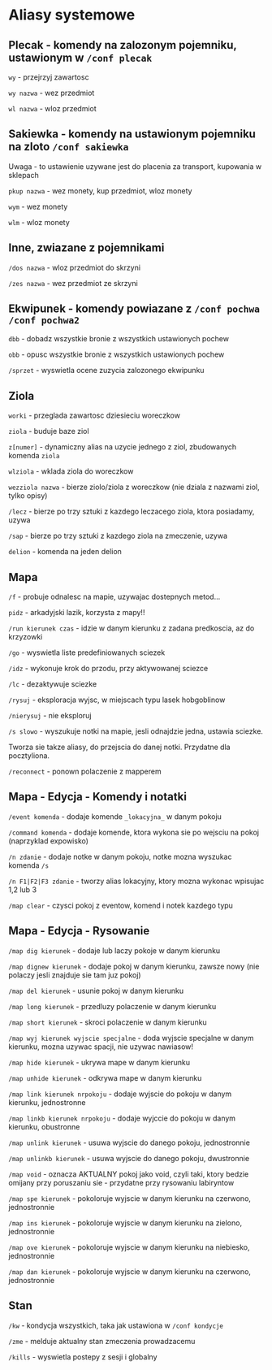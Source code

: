# Aliasy systemowe

## Plecak - komendy na zalozonym pojemniku, ustawionym w  `/conf plecak`
`wy` - przejrzyj zawartosc

`wy nazwa` - wez przedmiot

`wl nazwa` - wloz przedmiot

## Sakiewka - komendy na ustawionym pojemniku na zloto `/conf sakiewka`

Uwaga - to ustawienie uzywane jest do placenia za transport, kupowania w sklepach

`pkup nazwa` - wez monety, kup przedmiot, wloz monety

`wym` - wez monety

`wlm` - wloz monety

## Inne, zwiazane z pojemnikami

`/dos nazwa` - wloz przedmiot do skrzyni

`/zes nazwa` - wez przedmiot ze skrzyni

## Ekwipunek - komendy powiazane z `/conf pochwa` `/conf pochwa2`

`dbb` - dobadz wszystkie bronie z wszystkich ustawionych pochew

`obb` - opusc wszystkie bronie z wszystkich ustawionych pochew

`/sprzet` - wyswietla ocene zuzycia zalozonego ekwipunku

## Ziola

`worki` - przeglada zawartosc dziesieciu woreczkow

`ziola` - buduje baze ziol

`z[numer]` - dynamiczny alias na uzycie jednego z ziol, zbudowanych komenda `ziola`

`wlziola` - wklada ziola do woreczkow

`wezziola nazwa` - bierze ziolo/ziola z woreczkow (nie dziala z nazwami ziol, tylko opisy)

`/lecz` - bierze po trzy sztuki z kazdego leczacego ziola, ktora posiadamy, uzywa

`/sap` - bierze po trzy sztuki z kazdego ziola na zmeczenie, uzywa

`delion` - komenda na jeden delion

## Mapa

`/f` - probuje odnalesc na mapie, uzywajac dostepnych metod...

`pidz` - arkadyjski lazik, korzysta z mapy!!

`/run kierunek czas` - idzie w danym kierunku z zadana predkoscia, az do krzyzowki

`/go` - wyswietla liste predefiniowanych sciezek

`/idz` - wykonuje krok do przodu, przy aktywowanej sciezce

`/lc` - dezaktywuje sciezke

`/rysuj` - eksploracja wyjsc, w miejscach typu lasek hobgoblinow

`/nierysuj` - nie eksploruj

`/s slowo` - wyszukuje notki na mapie, jesli odnajdzie jedna, ustawia sciezke. 

Tworza sie takze aliasy, do przejscia do danej notki. Przydatne dla pocztyliona.

`/reconnect` - ponown polaczenie z mapperem

## Mapa - Edycja - Komendy i notatki

`/event komenda` - dodaje komende `_lokacyjna_` w danym pokoju

`/command komenda` - dodaje komende, ktora wykona sie po wejsciu na pokoj (naprzyklad expowisko)

`/n zdanie` - dodaje notke w danym pokoju, notke mozna wyszukac komenda `/s`

`/n F1|F2|F3 zdanie` - tworzy alias lokacyjny, ktory mozna wykonac wpisujac 1,2 lub 3 

`/map clear` - czysci pokoj z eventow, komend i notek kazdego typu

## Mapa - Edycja - Rysowanie

`/map dig kierunek` - dodaje lub laczy pokoje w danym kierunku

`/map dignew kierunek` - dodaje pokoj w danym kierunku, zawsze nowy (nie polaczy jesli znajduje sie tam juz pokoj)

`/map del kierunek` - usunie pokoj w danym kierunku

`/map long kierunek` - przedluzy polaczenie w danym kierunku

`/map short kierunek` - skroci polaczenie w danym kierunku

`/map wyj kierunek wyjscie specjalne` - doda wyjscie specjalne w danym kierunku, mozna uzywac spacji, nie uzywac nawiasow!

`/map hide kierunek` - ukrywa mape w danym kierunku

`/map unhide kierunek` - odkrywa mape w danym kierunku

`/map link kierunek nrpokoju` - dodaje wyjscie do pokoju w danym kierunku, jednostronne

`/map linkb kierunek nrpokoju` - dodaje wyjccie do pokoju w danym kierunku, obustronne

`/map unlink kierunek` - usuwa wyjscie do danego pokoju, jednostronnie

`/map unlinkb kierunek` - usuwa wyjscie do danego pokoju, dwustronnie

`/map void` - oznacza AKTUALNY pokoj jako void, czyli taki, ktory bedzie omijany przy poruszaniu sie - przydatne przy rysowaniu labiryntow

`/map spe kierunek` - pokoloruje wyjscie w danym kierunku na czerwono, jednostronnie

`/map ins kierunek` - pokoloruje wyjscie w danym kierunku na zielono, jednostronnie

`/map ove kierunek` - pokoloruje wyjscie w danym kierunku na niebiesko, jednostronnie

`/map dan kierunek` - pokoloruje wyjscie w danym kierunku na czerwono, jednostronnie

## Stan

`/kw` - kondycja wszystkich, taka jak ustawiona w `/conf kondycje`

`/zme` - melduje aktualny stan zmeczenia prowadzacemu

`/kills` - wyswietla postepy z sesji i globalny


